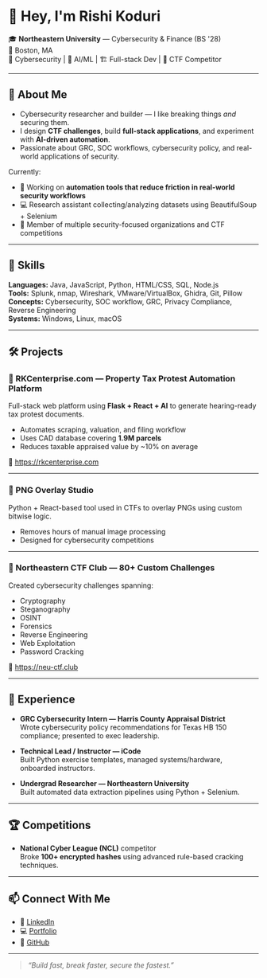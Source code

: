 # 👋 Hey, I'm Rishi Koduri

🎓 **Northeastern University** — Cybersecurity & Finance (BS '28)  
📍 Boston, MA  
🔐 Cybersecurity | 🧠 AI/ML | 🏗️ Full-stack Dev | 🧩 CTF Competitor

---

## 🚀 About Me

- Cybersecurity researcher and builder — I like breaking things *and* securing them.
- I design **CTF challenges**, build **full-stack applications**, and experiment with **AI-driven automation**.
- Passionate about GRC, SOC workflows, cybersecurity policy, and real-world applications of security.

Currently:
- 🎯 Working on **automation tools that reduce friction in real-world security workflows**
- 💻 Research assistant collecting/analyzing datasets using BeautifulSoup + Selenium
- 🔐 Member of multiple security-focused organizations and CTF competitions

---

## 🧠 Skills

**Languages:** Java, JavaScript, Python, HTML/CSS, SQL, Node.js  
**Tools:** Splunk, nmap, Wireshark, VMware/VirtualBox, Ghidra, Git, Pillow  
**Concepts:** Cybersecurity, SOC workflow, GRC, Privacy Compliance, Reverse Engineering  
**Systems:** Windows, Linux, macOS 

---

## 🛠️ Projects

### 🔹 RKCenterprise.com — Property Tax Protest Automation Platform
Full-stack web platform using **Flask + React + AI** to generate hearing-ready tax protest documents.

- Automates scraping, valuation, and filing workflow  
- Uses CAD database covering **1.9M parcels**
- Reduces taxable appraised value by ~10% on average 

🔗 https://rkcenterprise.com

---

### 🔹 PNG Overlay Studio
Python + React-based tool used in CTFs to overlay PNGs using custom bitwise logic.

- Removes hours of manual image processing
- Designed for cybersecurity competitions 

---

### 🔹 Northeastern CTF Club — 80+ Custom Challenges
Created cybersecurity challenges spanning:

- Cryptography
- Steganography
- OSINT
- Forensics
- Reverse Engineering
- Web Exploitation
- Password Cracking 

🔗 https://neu-ctf.club

---

## 🏢 Experience

- **GRC Cybersecurity Intern — Harris County Appraisal District**  
  Wrote cybersecurity policy recommendations for Texas HB 150 compliance; presented to exec leadership.   

- **Technical Lead / Instructor — iCode**  
  Built Python exercise templates, managed systems/hardware, onboarded instructors.   

- **Undergrad Researcher — Northeastern University**  
  Built automated data extraction pipelines using Python + Selenium. 

---

## 🏆 Competitions

- **National Cyber League (NCL)** competitor  
  Broke **100+ encrypted hashes** using advanced rule-based cracking techniques. 

---

## 📫 Connect With Me

- 🔗 [LinkedIn](https://www.linkedin.com/in/rishi-koduri-37004b234/)
- 💻 [Portfolio](https://rishikoduripersonalwebsite.vercel.app/)
- 🐙 [GitHub](https://github.com/rishilol/)

---

> _“Build fast, break faster, secure the fastest.”_
